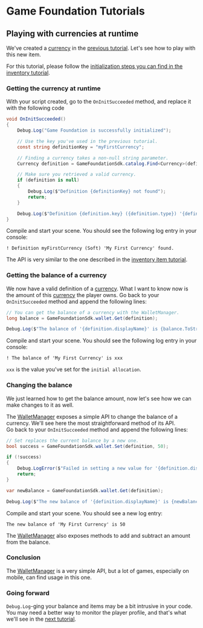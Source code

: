 # Game Foundation Tutorials

## Playing with currencies at runtime

We've created a [currency] in the [previous tutorial].
Let's see how to play with this new item.

For this tutorial, please follow the [initialization steps you can find in the inventory tutorial].

### Getting the currency at runtime

With your script created, go to the `OnInitSucceeded` method, and replace it with the following code

```cs
void OnInitSucceeded()
{
    Debug.Log("Game Foundation is successfully initialized");

    // Use the key you've used in the previous tutorial.
    const string definitionKey = "myFirstCurrency";

    // Finding a currency takes a non-null string parameter.
    Currency definition = GameFoundationSdk.catalog.Find<Currency>(definitionKey);

    // Make sure you retrieved a valid currency.
    if (definition is null)
    {
        Debug.Log($"Definition {definitionKey} not found");
        return;
    }

    Debug.Log($"Definition {definition.key} ({definition.type}) '{definition.displayName}' found.");
}
```

Compile and start your scene.
You should see the following log entry in your console:

```
! Definition myFirstCurrency (Soft) 'My First Currency' found.
```

The API is very similar to the one described in the [inventory item tutorial].

### Getting the balance of a currency

We now have a valid definition of a [currency].
What I want to know now is the amount of this [currency] the player owns.
Go back to your `OnInitSucceeded` method and append the following lines:

```cs
// You can get the balance of a currency with the WalletManager.
long balance = GameFoundationSdk.wallet.Get(definition);

Debug.Log($"The balance of '{definition.displayName}' is {balance.ToString()}");
```

Compile and start your scene.
You should see the following log entry in your console:

```
! The balance of 'My First Currency' is xxx
```

`xxx` is the value you've set for the `initial allocation`.

### Changing the balance

We just learned how to get the balance amount, now let's see how we can make changes to it as well. 

The [WalletManager] exposes a simple API to change the balance of a currency.
We'll see here the most straightforward method of its API.  
Go back to your `OnInitSucceeded` method and append the following lines:

```cs
// Set replaces the current balance by a new one.
bool success = GameFoundationSdk.wallet.Set(definition, 50);

if (!success)
{
    Debug.LogError($"Failed in setting a new value for '{definition.displayName}'");
    return;
}

var newBalance = GameFoundationSdk.wallet.Get(definition);

Debug.Log($"The new balance of '{definition.displayName}' is {newBalance.ToString()}");
```

Compile and start your scene.
You should see a new log entry:

```
The new balance of 'My First Currency' is 50
```

The [WalletManager] also exposes methods to add and subtract an amount from the balance.

### Conclusion

The [WalletManager] is a very simple API, but a lot of games, especially on mobile, can find usage in this one.

### Going forward

`Debug.Log`-ging your balance and items may be a bit intrusive in your code.
You may need a better way to monitor the player profile, and that's what we'll see in the [next tutorial].


[currency]: ../CatalogItems/Currency.md

[previous tutorial]: 03-CreatingCurrency.md

[initialization steps you can find in the inventory tutorial]: 02-PlayingWithRuntimeItem.md#initialization-of-game-foundation-at-runtime

[inventory item tutorial]: 02-PlayingWithRuntimeItem.md#getting-the-inventory-item-definition-at-runtime

[WalletManager]: ../GameSystems/WalletManager.md

[next tutorial]: 05-Debugger.md
